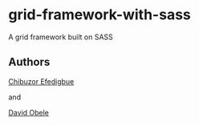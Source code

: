 # grid-framework-with-sass
A grid framework built on SASS

## Authors

[Chibuzor Efedigbue](https://www.github.com/uzorjchibuzor)

and

[David Obele](https://www.github.com/mrobele)